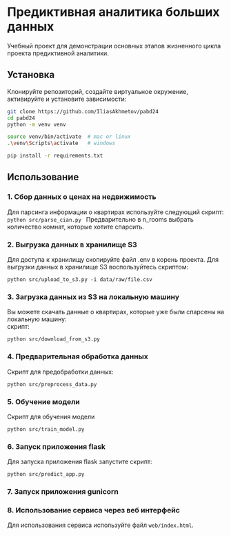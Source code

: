 # Предиктивная аналитика больших данных

Учебный проект для демонстрации основных этапов жизненного цикла проекта предиктивной аналитики.  

## Установка 

Клонируйте репозиторий, создайте виртуальное окружение, активируйте и установите зависимости:  

```sh
git clone https://github.com/IliasAkhmetov/pabd24
cd pabd24
python -m venv venv

source venv/bin/activate  # mac or linux
.\venv\Scripts\activate   # windows

pip install -r requirements.txt
```

## Использование

### 1. Сбор данных о ценах на недвижимость 
Для парсинга информации о квартирах используйте следующий скрипт:  
```python src/parse_cian.py ```
Предварительно в n_rooms выбрать количество комнат, которые хотите спарсить. 

### 2. Выгрузка данных в хранилище S3 
Для доступа к хранилищу скопируйте файл .env в корень проекта.
Для выгрузки данных в хранилище S3 воспользуйтесь скриптом:

```python src/upload_to_s3.py -i data/raw/file.csv ```

### 3. Загрузка данных из S3 на локальную машину  
Вы можете скачать данные о квартирах, которые уже были спарсены на локальную машину:  
скрипт:

```python src/download_from_s3.py```

### 4. Предварительная обработка данных
Скрипт для предобработки данных:  

```python src/preprocess_data.py```

### 5. Обучение модели 
Скрипт для обучения модели

```python src/train_model.py```

### 6. Запуск приложения flask 
Для запуска приложения flask запустите скрипт:

```python src/predict_app.py```

### 7. Запуск приложения gunicorn


### 8. Использование сервиса через веб интерфейс

Для использования сервиса используйте файл `web/index.html`.